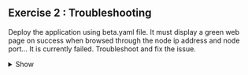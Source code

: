  ## Exercise 2 : Troubleshooting
  



Deploy the application using beta.yaml file. It must display a green web page on success when browsed through the node ip address and node port... It is currently failed. Troubleshoot and fix the issue.

<details><summary>Show</summary>
<p>

```bash
Ans
```

</p>
</details>
